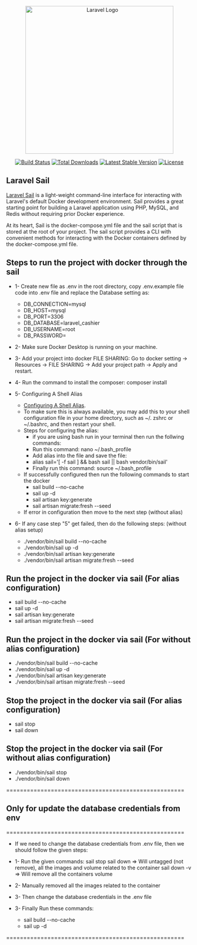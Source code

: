 <p align="center"><a href="https://laravel.com" target="_blank"><img src="https://raw.githubusercontent.com/laravel/art/master/logo-lockup/5%20SVG/2%20CMYK/1%20Full%20Color/laravel-logolockup-cmyk-red.svg" width="400" alt="Laravel Logo"></a></p>

<p align="center">
<a href="https://github.com/laravel/framework/actions"><img src="https://github.com/laravel/framework/workflows/tests/badge.svg" alt="Build Status"></a>
<a href="https://packagist.org/packages/laravel/framework"><img src="https://img.shields.io/packagist/dt/laravel/framework" alt="Total Downloads"></a>
<a href="https://packagist.org/packages/laravel/framework"><img src="https://img.shields.io/packagist/v/laravel/framework" alt="Latest Stable Version"></a>
<a href="https://packagist.org/packages/laravel/framework"><img src="https://img.shields.io/packagist/l/laravel/framework" alt="License"></a>
</p>

## Laravel Sail

[Laravel Sail](https://laravel.com/docs/10.x/sail#introduction) is a light-weight command-line interface for interacting with Laravel's default Docker development environment. Sail provides a great starting point for building a Laravel application using PHP, MySQL, and Redis without requiring prior Docker experience.

At its heart, Sail is the docker-compose.yml file and the sail script that is stored at the root of your project. The sail script provides a CLI with convenient methods for interacting with the Docker containers defined by the docker-compose.yml file.

## Steps to run the project with docker through the sail

- 1- Create new file as .env in the root directory, copy .env.example file code into .env file and replace the Database setting as:
    
    - DB_CONNECTION=mysql
    - DB_HOST=mysql
    - DB_PORT=3306
    - DB_DATABASE=laravel_cashier
    - DB_USERNAME=root
    - DB_PASSWORD=

- 2- Make sure Docker Desktop is running on your machine.
- 3- Add your project into docker FILE SHARING: Go to docker setting -> Resources -> FILE SHARING -> Add your project path 
    -> Apply and restart.
- 4- Run the command to install the composer: composer install
- 5- Configuring A Shell Alias
    - [Configuring A Shell Alias](https://laravel.com/docs/10.x/sail#configuring-a-shell-alias).
    - To make sure this is always available, you may add this to your shell configuration file in your home directory, such as ~/. zshrc or ~/.bashrc, and then restart your shell.
    - Steps for configuring the alias: 
        - if you are using bash run in your terminal then run the follwing commands:
        - Run this command: nano ~/.bash_profile
        - Add alias into the file and save the file:
        - alias sail='[ -f sail ] && bash sail || bash vendor/bin/sail'
        - Finally run this command: source ~/.bash_profile 
    - If successfully configured then run the following commands to start the docker
        - sail build --no-cache
        - sail up -d
        - sail artisan key:generate
        - sail artisan migrate:fresh --seed
    - If error in configuration then move to the next step (without alias)

- 6- If any case step "5" get failed, then do the following steps: (without alias setup)
    - ./vendor/bin/sail build --no-cache
    - ./vendor/bin/sail up -d
    - ./vendor/bin/sail artisan key:generate
    - ./vendor/bin/sail artisan migrate:fresh --seed

## Run the project in the docker via sail (For alias configuration)

- sail build --no-cache
- sail up -d
- sail artisan key:generate
- sail artisan migrate:fresh --seed

## Run the project in the docker via sail (For without alias configuration)

- ./vendor/bin/sail build --no-cache
- ./vendor/bin/sail up -d
- ./vendor/bin/sail artisan key:generate
- ./vendor/bin/sail artisan migrate:fresh --seed

## Stop the project in the docker via sail (For alias configuration)

- sail stop
- sail down

## Stop the project in the docker via sail (For without alias configuration)

- ./vendor/bin/sail stop
- ./vendor/bin/sail down

====================================================
## Only for update the database credentials from env 
====================================================

- If we need to change the database credentials from .env file, then we should follow the given steps:

- 1- Run the given commands:
	sail stop
	sail down => Will untagged (not remove), all the images and volume related to the container
	sail down -v => Will remove all the containers volume

- 2- Manually removed all the images related to the container
- 3- Then change the database credentials in the .env file
- 3- Finally Run these commands:
	- sail build --no-cache
	- sail up -d

====================================================


